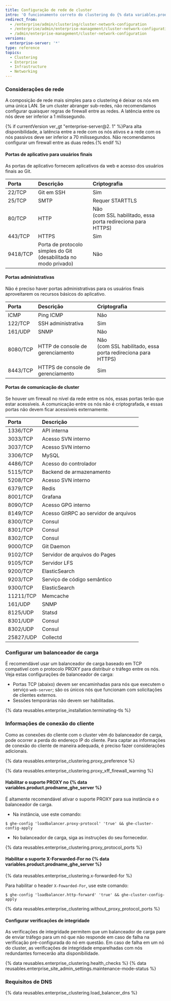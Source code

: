 ```yaml
---
title: Configuração de rede de cluster
intro: 'O funcionamento correto do clustering do {% data variables.product.prodname_ghe_server %} depende da resolução adequada de nome DNS, do balanceamento de carga e da comunicação entre os nós.'
redirect_from:
  - /enterprise/admin/clustering/cluster-network-configuration
  - /enterprise/admin/enterprise-management/cluster-network-configuration
  - /admin/enterprise-management/cluster-network-configuration
versions:
  enterprise-server: '*'
type: reference
topics:
  - Clustering
  - Enterprise
  - Infrastructure
  - Networking
---
```

### Considerações de rede

A composição de rede mais simples para o clustering é deixar os nós em uma única LAN. Se um cluster abranger sub-redes, não recomendamos configurar quaisquer regras de firewall entre as redes. A latência entre os nós deve ser inferior a 1 milissegundo.

{% if currentVersion ver_gt "enterprise-server@2. 1" %}Para alta disponibilidade, a latência entre a rede com os nós ativos e a rede com os nós passivos deve ser inferior a 70 milissegundos. Não recomendamos configurar um firewall entre as duas redes.{% endif %}

#### Portas de aplicativo para usuários finais

As portas de aplicativo fornecem aplicativos da web e acesso dos usuários finais ao Git.

| Porta    | Descrição                                                                 | Criptografia                                                         |
|:-------- |:------------------------------------------------------------------------- |:-------------------------------------------------------------------- |
| 22/TCP   | Git em SSH                                                                | Sim                                                                  |
| 25/TCP   | SMTP                                                                      | Requer STARTTLS                                                      |
| 80/TCP   | HTTP                                                                      | Não<br>(com SSL habilitado, essa porta redireciona para HTTPS) |
| 443/TCP  | HTTPS                                                                     | Sim                                                                  |
| 9418/TCP | Porta de protocolo simples do Git<br>(desabilitada no modo privado) | Não                                                                  |

#### Portas administrativas

Não é preciso haver portas administrativas para os usuários finais aproveitarem os recursos básicos do aplicativo.

| Porta    | Descrição                         | Criptografia                                                         |
|:-------- |:--------------------------------- |:-------------------------------------------------------------------- |
| ICMP     | Ping ICMP                         | Não                                                                  |
| 122/TCP  | SSH administrativa                | Sim                                                                  |
| 161/UDP  | SNMP                              | Não                                                                  |
| 8080/TCP | HTTP de console de gerenciamento  | Não<br>(com SSL habilitado, essa porta redireciona para HTTPS) |
| 8443/TCP | HTTPS de console de gerenciamento | Sim                                                                  |

#### Portas de comunicação de cluster

Se houver um firewall no nível da rede entre os nós, essas portas terão que estar acessíveis. A comunicação entre os nós não é criptografada, e essas portas não devem ficar acessíveis externamente.

| Porta     | Descrição                             |
|:--------- |:------------------------------------- |
| 1336/TCP  | API interna                           |
| 3033/TCP  | Acesso SVN interno                    |
| 3037/TCP  | Acesso SVN interno                    |
| 3306/TCP  | MySQL                                 |
| 4486/TCP  | Acesso do controlador                 |
| 5115/TCP  | Backend de armazenamento              |
| 5208/TCP  | Acesso SVN interno                    |
| 6379/TCP  | Redis                                 |
| 8001/TCP  | Grafana                               |
| 8090/TCP  | Acesso GPG interno                    |
| 8149/TCP  | Acesso GitRPC ao servidor de arquivos |
| 8300/TCP  | Consul                                |
| 8301/TCP  | Consul                                |
| 8302/TCP  | Consul                                |
| 9000/TCP  | Git Daemon                            |
| 9102/TCP  | Servidor de arquivos do Pages         |
| 9105/TCP  | Servidor LFS                          |
| 9200/TCP  | ElasticSearch                         |
| 9203/TCP  | Serviço de código semântico           |
| 9300/TCP  | ElasticSearch                         |
| 11211/TCP | Memcache                              |
| 161/UDP   | SNMP                                  |
| 8125/UDP  | Statsd                                |
| 8301/UDP  | Consul                                |
| 8302/UDP  | Consul                                |
| 25827/UDP | Collectd                              |

### Configurar um balanceador de carga

 É recomendável usar um balanceador de carga baseado em TCP compatível com o protocolo PROXY para distribuir o tráfego entre os nós. Veja estas configurações de balanceador de carga:

 - Portas TCP (abaixo) devem ser encaminhadas para nós que executem o serviço `web-server`; são os únicos nós que funcionam com solicitações de clientes externos.
 - Sessões temporárias não devem ser habilitadas.

{% data reusables.enterprise_installation.terminating-tls %}

### Informações de conexão do cliente

Como as conexões do cliente com o cluster vêm do balanceador de carga, pode ocorrer a perda do endereço IP do cliente. Para captar as informações de conexão do cliente de maneira adequada, é preciso fazer considerações adicionais.

{% data reusables.enterprise_clustering.proxy_preference %}

{% data reusables.enterprise_clustering.proxy_xff_firewall_warning %}

#### Habilitar o suporte PROXY no {% data variables.product.prodname_ghe_server %}

É altamente recomendável ativar o suporte PROXY para sua instância e o balanceador de carga.

 - Na instância, use este comando:
  ```shell
  $ ghe-config 'loadbalancer.proxy-protocol' 'true' && ghe-cluster-config-apply
  ```
  - No balanceador de carga, siga as instruções do seu fornecedor.

  {% data reusables.enterprise_clustering.proxy_protocol_ports %}

#### Habilitar o suporte X-Forwarded-For no {% data variables.product.prodname_ghe_server %}

{% data reusables.enterprise_clustering.x-forwarded-for %}

Para habilitar o header `X-Fowarded-For`, use este comando:

```shell
$ ghe-config 'loadbalancer.http-forward' 'true' && ghe-cluster-config-apply
```

{% data reusables.enterprise_clustering.without_proxy_protocol_ports %}

#### Configurar verificações de integridade
As verificações de integridade permitem que um balanceador de carga pare de enviar tráfego para um nó que não responde em caso de falha na verificação pré-configurada do nó em questão. Em caso de falha em um nó do cluster, as verificações de integridade emparelhadas com nós redundantes fornecerão alta disponibilidade.

{% data reusables.enterprise_clustering.health_checks %}
{% data reusables.enterprise_site_admin_settings.maintenance-mode-status %}

### Requisitos de DNS

{% data reusables.enterprise_clustering.load_balancer_dns %}
